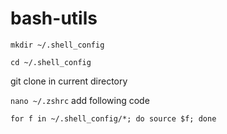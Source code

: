 # bash-utils

```
mkdir ~/.shell_config
```


``` 
cd ~/.shell_config 
```

git clone in current directory

``nano ~/.zshrc``
add following code

```
for f in ~/.shell_config/*; do source $f; done

```

